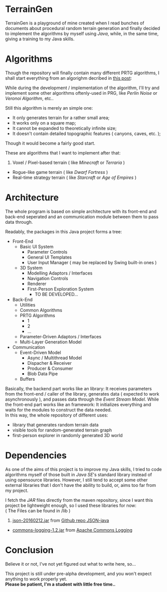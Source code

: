 # TerrainGen

TerrainGen is a playground of mine created when I read bunches of documents about procedural random terrain generation and finally decided to implement the algorithms by myself using *Java*, while, in the same time, giving a training to my Java skills.

# Algorithms

Though the repository will finally contain many different PRTG algorithms, I shall start everything from an algorighm decribed in [this post][algorithm-1]:

[algorithm-1]: http://www-cs-students.stanford.edu/~amitp/game-programming/polygon-map-generation/

While during the development / implementation of the algorithm, I'll try and implement some other algorithms oftenly-used in PRG, like *Perlin Noise* or *Veronoi Algorithm*, etc..

Still this algorithm is merely an simple one:
  
* It only generates terrain for a rather small area;
* It works only on a square map;
* It cannot be expanded to theoretically infinite size;
* It doesn't contain detailed topographic features ( canyons, caves, etc. );

Though it would become a fairly good start. 
 
These are algorithms that I want to implement after that:

1. Voxel / Pixel-based terrain ( like *Minecraft* or *Terraria* )
* Rogue-like game terrain ( like *Dwarf Fortress* )
* Real-time strategy terrain ( like *Starcraft* or *Age of Empires* )

# Architecture

The whole program is based on simple architecture with its front-end and back-end seperated and an communication module between them to pass data through.

Readably, the packages in this Java project forms a tree:

* Front-End
	* Basic UI System
		* Parameter Controls
		* General UI Templates
		* User Input Manager ( may be replaced by Swing built-in ones ) 
	* 3D System
		* Modelling Adaptors / Interfaces
		* Navigation Controls
		* Renderer
		* First-Person Exploration System
			* TO BE DEVELOPED...
* Back-End
	* Utilities
	* Common Algorithms
	* PRTG Algorithms
		* 1
		* 2
		* ...
	* Parameter-Driven Adaptors / Interfaces
	* Multi-Layer Generation Model
* Communication
	* Event-Driven Model
		* Async / Multithread Model
		* Dispacher & Receiver
		* Producer & Consumer
		* Blob Data Pipe
	* Buffers

Basically, the backend part works like an library: It receives parameters from the front-end / caller of the library, generates data ( expected to work asynchronously ), and passes data through the *Event Stream Model*. While the front-end part works like an framework: It initializes everything and waits for the modules to construct the data needed.  
In this way, the whole repository of different uses:

* library that generates random terrain data
* visible tools for random-generated terrain graph
* first-person explorer in randomly generated 3D world

# Dependencies

As one of the aims of this project is to improve my Java skills, I tried to code algorithms myself of those built in *Java SE*'s standard library instead of using opensource libraries. However, I still tend to accept some other external libraries that I don't have the ability to build, or, aims too far from my project.

I fetch the *JAR* files directly from the maven repository, since I want this project be lightweight enough, so I used these libraries for now:  
( The Files can be found in /lib )

1. [json-20160212.jar](http://repo2.maven.org/maven2/org/json/json/20160212/json-20160212.jar) from [Github repo JSON-java](https://github.com/stleary/JSON-java)
* [commons-logging-1.2.jar](http://repo2.maven.org/maven2/commons-logging/commons-logging/1.2/commong-logging-1.2.jar) from [Apache Commons Logging](http://commons.apache.org/proper/commons-logging/)

# Conclusion

Believe it or not, I've not yet figured out what to write here, so...

This project is still under pre-alpha development, and you won't expect anything to work properly yet.   
**Please be patient, I'm a student with little free time..**